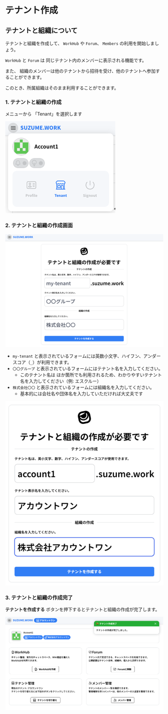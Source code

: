 # テナント作成


## テナントと組織について

テナントと組織を作成して、 `WorkHub` や `Forum`、 `Members` の利用を開始しましょう。

`WorkHub` と `Forum` は 同じテナント内のメンバーに表示される機能です。

また、 組織のメンバーは他のテナントから招待を受け、他のテナントへ参加することができます。

このとき、所属組織はそのまま利用することができます。

### 1. テナントと組織の作成

メニューから 「Tenant」を選択します

![](../img/menu_of_tenant.png)

### 2. テナントと組織の作成画面

![](../img/tenant_store.png)

- `my-tenant` と表示されているフォームには英数小文字、ハイフン、アンダースコア（`_`）が利用できます。
- `〇〇グループ` と表示されているフォームにはテナント名を入力してください。
    - このテナント名は ほか箇所でも利用されるため、わかりやすいテナント名を入力してください（例: エスクルー）
- `株式会社〇〇` と表示されているフォームには組織名を入力してください。
    - 基本的には会社名や団体名を入力していただければ大丈夫です

![](../img/tenant_store_filled.png)

### 3. テナントと組織の作成完了

**テナントを作成する** ボタンを押下するとテナントと組織の作成が完了します。

![](../img/tenant_store_complete.png)